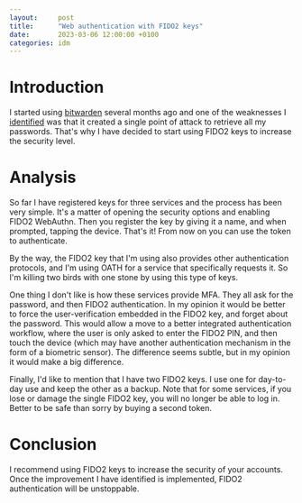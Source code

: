 ```yaml
---
layout:     post
title:      "Web authentication with FIDO2 keys"
date:       2023-03-06 12:00:00 +0100
categories: idm
---
```


# Introduction

I started using [bitwarden](https://bitwarden.com/) several months ago and one of the weaknesses I [identified](/idm/2022/11/06/bitwarden) was that it created a single point of attack to retrieve all my passwords. That's why I have decided to start using FIDO2 keys to increase the security level.

# Analysis

So far I have registered keys for three services and the process has been very simple. It's a matter of opening the security options and enabling FIDO2 WebAuthn. Then you register the key by giving it a name, and when prompted, tapping the device. That's it! From now on you can use the token to authenticate.

By the way, the FIDO2 key that I'm using also provides other authentication protocols, and I'm using OATH for a service that specifically requests it. So I'm killing two birds with one stone by using this type of keys.

One thing I don't like is how these services provide MFA. They all ask for the password, and then FIDO2 authentication. In my opinion it would be better to force the user-verification embedded in the FIDO2 key, and forget about the password. This would allow a move to a better integrated authentication workflow, where the user is only asked to enter the FIDO2 PIN, and then touch the device (which may have another authentication mechanism in the form of a biometric sensor). The difference seems subtle, but in my opinion it would make a big difference.

Finally, I'd like to mention that I have two FIDO2 keys. I use one for day-to-day use and keep the other as a backup. Note that for some services, if you lose or damage the single FIDO2 key, you will no longer be able to log in. Better to be safe than sorry by buying a second token.

# Conclusion

I recommend using FIDO2 keys to increase the security of your accounts. Once the improvement I have identified is implemented, FIDO2 authentication will be unstoppable.
